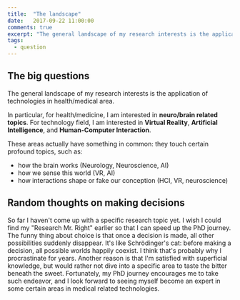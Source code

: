 ```yaml
---
title:  "The landscape"
date:   2017-09-22 11:00:00
comments: true
excerpt: "The general landscape of my research interests is the application of technologies in health/medical area. "
tags:
  - question
---
```

## The big questions
The general landscape of my research interests is the application of technologies in health/medical area. 

In particular, for health/medicine, I am interested in **neuro/brain related topics**. For technology field, I am interested in **Virtual Reality**, **Artificial Intelligence**, and **Human-Computer Interaction**. 

These areas actually have something in common: they touch certain profound topics,  such as:
- how the brain works (Neurology, Neuroscience, AI) 
- how we sense this world (VR, AI)
- how interactions shape or fake our conception (HCI, VR, neuroscience)
 

## Random thoughts on making decisions
So far I haven't come up with a specific research topic yet. I wish I could find my "Research Mr. Right" earlier so that I can speed up the PhD journey. The funny thing about choice is that once a decision is made, all other possibilities suddenly disappear. It's like Schrödinger's cat: before making a decision, all possible worlds happily coexist. I think that's probably why I procrastinate for years. Another reason is that I'm satisfied with superficial knowledge, but would rather not dive into a specific area to taste the bitter beneath the sweet. Fortunately, my PhD journey encourages me to take such endeavor, and I look forward to seeing myself become an expert in some certain areas in medical related technologies.